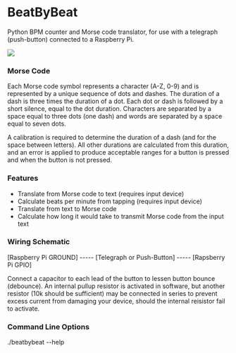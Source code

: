 # BeatByBeat

Python BPM counter and Morse code translator, for use with a telegraph (push-button) connected to a Raspberry Pi.

<a href="http://kylegabriel.com/projects/wp-content/uploads/sites/3/2016/02/beatbybeat-Morse-code-translator-04.png" target="_blank"><img src="http://kylegabriel.com/projects/wp-content/uploads/sites/3/2016/02/beatbybeat-Morse-code-translator-04.png"></a>

### Morse Code

Each Morse code symbol represents a character (A-Z, 0-9) and is represented by a unique sequence of dots and dashes. The duration of a dash is three times the duration of a dot. Each dot or dash is followed by a short silence, equal to the dot duration. Characters are separated by a space equal to three dots (one dash) and words are separated by a space equal to seven dots.

A calibration is required to determine the duration of a dash (and for the space between letters). All other durations are calculated from this duration, and an error is applied to produce acceptable ranges for a button is pressed and when the button is not pressed.

### Features

* Translate from Morse code to text (requires input device)
* Calculate beats per minute from tapping (requires input device)
* Translate from text to Morse code
* Calculate how long it would take to transmit Morse code from the input text

### Wiring Schematic

[Raspberry Pi GROUND] ----- [Telegraph or Push-Button] ----- [Rapsberry Pi GPIO]

Connect a capacitor to each lead of the button to lessen button bounce (debounce).
An internal pullup resistor is activated in software, but another resistor (10k should be sufficient) may be connected in series to prevent excess current from damaging your device, should the internal reisistor fail to activate.

### Command Line Options

./beatbybeat --help
